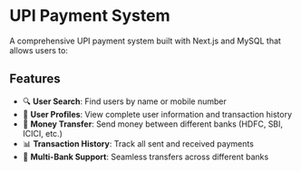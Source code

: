 # UPI Payment System

A comprehensive UPI payment system built with Next.js and MySQL that allows users to:

## Features

- 🔍 **User Search**: Find users by name or mobile number
- 👤 **User Profiles**: View complete user information and transaction history
- 💸 **Money Transfer**: Send money between different banks (HDFC, SBI, ICICI, etc.)
- 📊 **Transaction History**: Track all sent and received payments
- 🏦 **Multi-Bank Support**: Seamless transfers across different banks
